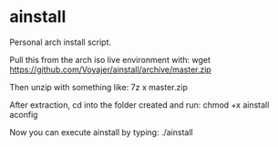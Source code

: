 # ainstall
Personal arch install script.

Pull this from the arch iso live environment with:
wget https://github.com/Voyajer/ainstall/archive/master.zip

Then unzip with something like:
7z x master.zip

After extraction, cd into the folder created and run:
chmod +x ainstall aconfig

Now you can execute ainstall by typing:
./ainstall
